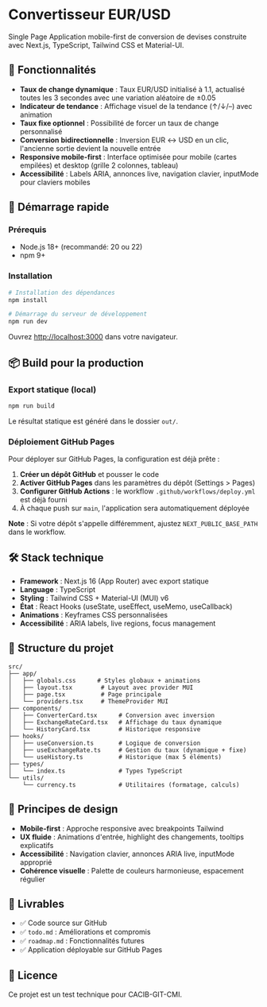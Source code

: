 # Convertisseur EUR/USD

Single Page Application mobile-first de conversion de devises construite avec Next.js, TypeScript, Tailwind CSS et Material-UI.

## 🎯 Fonctionnalités

- **Taux de change dynamique** : Taux EUR/USD initialisé à 1.1, actualisé toutes les 3 secondes avec une variation aléatoire de ±0.05
- **Indicateur de tendance** : Affichage visuel de la tendance (↑/↓/–) avec animation
- **Taux fixe optionnel** : Possibilité de forcer un taux de change personnalisé
- **Conversion bidirectionnelle** : Inversion EUR ↔ USD en un clic, l'ancienne sortie devient la nouvelle entrée
- **Responsive mobile-first** : Interface optimisée pour mobile (cartes empilées) et desktop (grille 2 colonnes, tableau)
- **Accessibilité** : Labels ARIA, annonces live, navigation clavier, inputMode pour claviers mobiles

## 🚀 Démarrage rapide

### Prérequis

- Node.js 18+ (recommandé: 20 ou 22)
- npm 9+

### Installation

```bash
# Installation des dépendances
npm install

# Démarrage du serveur de développement
npm run dev
```

Ouvrez [http://localhost:3000](http://localhost:3000) dans votre navigateur.

## 📦 Build pour la production

### Export statique (local)

```bash
npm run build
```

Le résultat statique est généré dans le dossier `out/`.

### Déploiement GitHub Pages

Pour déployer sur GitHub Pages, la configuration est déjà prête :

1. **Créer un dépôt GitHub** et pousser le code
2. **Activer GitHub Pages** dans les paramètres du dépôt (Settings > Pages)
3. **Configurer GitHub Actions** : le workflow `.github/workflows/deploy.yml` est déjà fourni
4. À chaque push sur `main`, l'application sera automatiquement déployée

**Note** : Si votre dépôt s'appelle différemment, ajustez `NEXT_PUBLIC_BASE_PATH` dans le workflow.

## 🛠️ Stack technique

- **Framework** : Next.js 16 (App Router) avec export statique
- **Language** : TypeScript
- **Styling** : Tailwind CSS + Material-UI (MUI) v6
- **État** : React Hooks (useState, useEffect, useMemo, useCallback)
- **Animations** : Keyframes CSS personnalisées
- **Accessibilité** : ARIA labels, live regions, focus management

## 📁 Structure du projet

```
src/
├── app/
│   ├── globals.css      # Styles globaux + animations
│   ├── layout.tsx        # Layout avec provider MUI
│   ├── page.tsx          # Page principale
│   └── providers.tsx     # ThemeProvider MUI
├── components/
│   ├── ConverterCard.tsx      # Conversion avec inversion
│   ├── ExchangeRateCard.tsx   # Affichage du taux dynamique
│   └── HistoryCard.tsx        # Historique responsive
├── hooks/
│   ├── useConversion.ts       # Logique de conversion
│   ├── useExchangeRate.ts     # Gestion du taux (dynamique + fixe)
│   └── useHistory.ts          # Historique (max 5 éléments)
├── types/
│   └── index.ts               # Types TypeScript
└── utils/
    └── currency.ts            # Utilitaires (formatage, calculs)
```

## 🎨 Principes de design

- **Mobile-first** : Approche responsive avec breakpoints Tailwind
- **UX fluide** : Animations d'entrée, highlight des changements, tooltips explicatifs
- **Accessibilité** : Navigation clavier, annonces ARIA live, inputMode approprié
- **Cohérence visuelle** : Palette de couleurs harmonieuse, espacement régulier

## 📝 Livrables

- ✅ Code source sur GitHub
- ✅ `todo.md` : Améliorations et compromis
- ✅ `roadmap.md` : Fonctionnalités futures
- ✅ Application déployable sur GitHub Pages

## 📄 Licence

Ce projet est un test technique pour CACIB-GIT-CMI.
